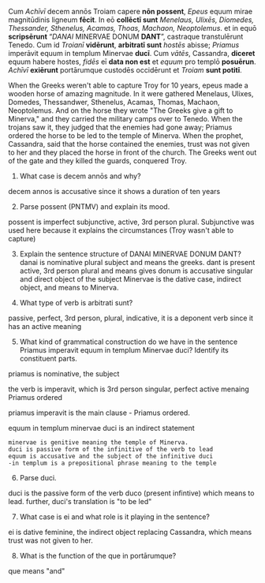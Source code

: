 Cum *Achīvī* decem annōs Troiam capere **nōn possent**, *Epeus* equum mirae magnitūdinis ligneum **fēcit**.
In eō **collēctī sunt** *Menelaus, Ulixēs, Diomedes, Thessander, Sthenelus, Acamas, Thoas, Machaon, Neoptolemus*.
et in equō **scripsērunt** “*DANAI* MINERVAE DONUM **DANT**”, castraque transtulērunt Tenedo.
Cum id *Troianī* **vidērunt**, **arbitratī sunt** *hostēs* abisse;
*Priamus* imperāvit equum in templum Minervae **ducī**.
Cum *vātēs*, Cassandra, **diceret** equum habere hostes, *fidēs* eī **data non est** et *equum* pro templō **posuērun**.
*Achīvī* **exiērunt** portārumque custodēs occidērunt et *Troiam* **sunt potitī**.

When the Greeks weren't able to capture Troy for 10 years,
epeus made a wooden horse of amazing magnitude.
In it were gathered Menelaus, Ulixes, Domedes, Thessandwer, Sthenelus, Acamas, Thomas, Machaon, Neoptolemus.
And on the horse they wrote "The Greeks give a gift to Minerva," and they carried the military camps over to Tenedo.
When the trojans saw it, they judged that the enemies had gone away;
Priamus ordered the horse to be led to the temple of Minerva.
When the prophet, Cassandra, said that the horse contained the enemies,
 trust was not given to her and they placed the horse in front of the church.
The Greeks went out of the gate
and they killed the guards, conquered Troy. 

1. What case is decem annōs and why?

decem annos is accusative since it shows a duration of ten years

2. Parse possent (PNTMV) and explain its mood.

possent is imperfect subjunctive, active, 3rd person plural. Subjunctive was used here because it explains the circumstances (Troy wasn't able to capture)

3. Explain the sentence structure of DANAI MINERVAE DONUM DANT?
danai is nominative plural subject and means the greeks. 
dant is present active, 3rd person plural and means gives
donum is accusative singular and direct object of the subject
Minervae is the dative case, indirect object, and means to Minerva. 

4. What type of verb is arbitrati sunt?

passive, perfect, 3rd person, plural, indicative, it is a deponent verb since it has an active meaning

5. What kind of grammatical construction do we have in the sentence Priamus imperavit equum in templum Minervae duci? Identify its constituent parts.

priamus is nominative, the subject

the verb is imperavit, which is 3rd person singular, perfect active menaing Priamus ordered

priamus imperavit is the main clause - Priamus ordered. 

equum in templum minervae duci is an indirect statement
    
    minervae is genitive meaning the temple of Minerva.
    duci is passive form of the infinitive of the verb to lead
    equum is accusative and the subject of the infinitive duci
    -in templum is a prepositional phrase meaning to the temple

6. Parse duci.

duci is the passive form of the verb duco (present infintive) which means to lead. further, duci's translation is "to be led"

7. What case is ei and what role is it playing in the sentence?

ei is dative feminine, the indirect object replacing Cassandra, which means trust was not given to her. 

8. What is the function of the que in portārumque?

que means "and"
